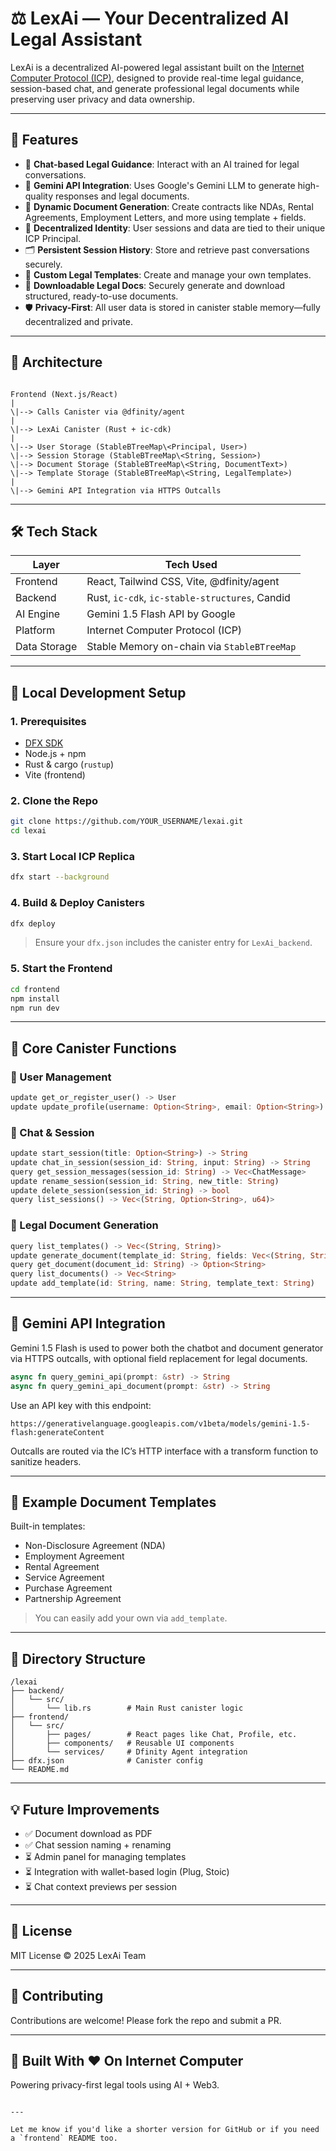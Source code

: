 # ⚖️ LexAi — Your Decentralized AI Legal Assistant

LexAi is a decentralized AI-powered legal assistant built on the [Internet Computer Protocol (ICP)](https://internetcomputer.org/), designed to provide real-time legal guidance, session-based chat, and generate professional legal documents while preserving user privacy and data ownership.

---

## 🚀 Features

- 💬 **Chat-based Legal Guidance**: Interact with an AI trained for legal conversations.
- 🧠 **Gemini API Integration**: Uses Google's Gemini LLM to generate high-quality responses and legal documents.
- 📝 **Dynamic Document Generation**: Create contracts like NDAs, Rental Agreements, Employment Letters, and more using template + fields.
- 🔐 **Decentralized Identity**: User sessions and data are tied to their unique ICP Principal.
- 🗂 **Persistent Session History**: Store and retrieve past conversations securely.
- 📄 **Custom Legal Templates**: Create and manage your own templates.
- 🧾 **Downloadable Legal Docs**: Securely generate and download structured, ready-to-use documents.
- 🛡️ **Privacy-First**: All user data is stored in canister stable memory—fully decentralized and private.
  
---

## 🧱 Architecture

```

Frontend (Next.js/React)
|
\|--> Calls Canister via @dfinity/agent
|
\|--> LexAi Canister (Rust + ic-cdk)
|
\|--> User Storage (StableBTreeMap\<Principal, User>)
\|--> Session Storage (StableBTreeMap\<String, Session>)
\|--> Document Storage (StableBTreeMap\<String, DocumentText>)
\|--> Template Storage (StableBTreeMap\<String, LegalTemplate>)
|
\|--> Gemini API Integration via HTTPS Outcalls

````

---

## 🛠️ Tech Stack

| Layer        | Tech Used                                    |
|--------------|----------------------------------------------|
| Frontend     | React, Tailwind CSS, Vite, @dfinity/agent    |
| Backend      | Rust, `ic-cdk`, `ic-stable-structures`, Candid |
| AI Engine    | Gemini 1.5 Flash API by Google               |
| Platform     | Internet Computer Protocol (ICP)             |
| Data Storage | Stable Memory on-chain via `StableBTreeMap`  |

---

## 🧪 Local Development Setup

### 1. Prerequisites

- [DFX SDK](https://smartcontracts.org/docs/quickstart/quickstart.html)
- Node.js + npm
- Rust & cargo (`rustup`)
- Vite (frontend)

### 2. Clone the Repo

```bash
git clone https://github.com/YOUR_USERNAME/lexai.git
cd lexai
````

### 3. Start Local ICP Replica

```bash
dfx start --background
```

### 4. Build & Deploy Canisters

```bash
dfx deploy
```

> Ensure your `dfx.json` includes the canister entry for `LexAi_backend`.

### 5. Start the Frontend

```bash
cd frontend
npm install
npm run dev
```

---

## 🔑 Core Canister Functions

### 📌 User Management

```rust
update get_or_register_user() -> User
update update_profile(username: Option<String>, email: Option<String>)
```

### 🧠 Chat & Session

```rust
update start_session(title: Option<String>) -> String
update chat_in_session(session_id: String, input: String) -> String
query get_session_messages(session_id: String) -> Vec<ChatMessage>
update rename_session(session_id: String, new_title: String)
update delete_session(session_id: String) -> bool
query list_sessions() -> Vec<(String, Option<String>, u64)>
```

### 📄 Legal Document Generation

```rust
query list_templates() -> Vec<(String, String)>
update generate_document(template_id: String, fields: Vec<(String, String)>) -> String
query get_document(document_id: String) -> Option<String>
query list_documents() -> Vec<String>
update add_template(id: String, name: String, template_text: String)
```

---

## 🧠 Gemini API Integration

Gemini 1.5 Flash is used to power both the chatbot and document generator via HTTPS outcalls, with optional field replacement for legal documents.

```rust
async fn query_gemini_api(prompt: &str) -> String
async fn query_gemini_api_document(prompt: &str) -> String
```

Use an API key with this endpoint:

```plaintext
https://generativelanguage.googleapis.com/v1beta/models/gemini-1.5-flash:generateContent
```

Outcalls are routed via the IC’s HTTP interface with a transform function to sanitize headers.

---

## 🧾 Example Document Templates

Built-in templates:

* Non-Disclosure Agreement (NDA)
* Employment Agreement
* Rental Agreement
* Service Agreement
* Purchase Agreement
* Partnership Agreement

> You can easily add your own via `add_template`.

---

## 📂 Directory Structure

```
/lexai
├── backend/
│   └── src/
│       └── lib.rs        # Main Rust canister logic
├── frontend/
│   └── src/
│       ├── pages/        # React pages like Chat, Profile, etc.
│       ├── components/   # Reusable UI components
│       └── services/     # Dfinity Agent integration
├── dfx.json              # Canister config
└── README.md
```

---

## 💡 Future Improvements

* ✅ Document download as PDF
* ✅ Chat session naming + renaming
* ⏳ Admin panel for managing templates
* ⏳ Integration with wallet-based login (Plug, Stoic)
* ⏳ Chat context previews per session

---

## 📜 License

MIT License © 2025 LexAi Team

---

## 🤝 Contributing

Contributions are welcome! Please fork the repo and submit a PR.

---

## 🧠 Built With ❤️ On Internet Computer

Powering privacy-first legal tools using AI + Web3.

```

---

Let me know if you'd like a shorter version for GitHub or if you need a `frontend` README too.
```
